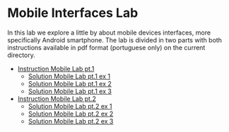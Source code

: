# Mobile Interfaces Lab

In this lab we explore a little by about mobile devices interfaces, more specifically Android smartphone. The lab is divided in two parts with both instructions available in pdf format (portuguese only) on the current directory.

- [Instruction Mobile Lab pt.1](/inst-lab1-p1.pdf)
  - [Solution Mobile Lab pt.1 ex 1](/Lab1P1Q1/)
  - [Solution Mobile Lab pt.1 ex 2](/Lab1P1Q2/)
  - [Solution Mobile Lab pt.1 ex 3](/Lab1P1Q3/)
- [Instruction Mobile Lab pt.2](/inst-lab1-p2.pdf)
  - [Solution Mobile Lab pt.2 ex 1](/Lab1P2Q1/)
  - [Solution Mobile Lab pt.2 ex 2]()
  - [Solution Mobile Lab pt.2 ex 3]()